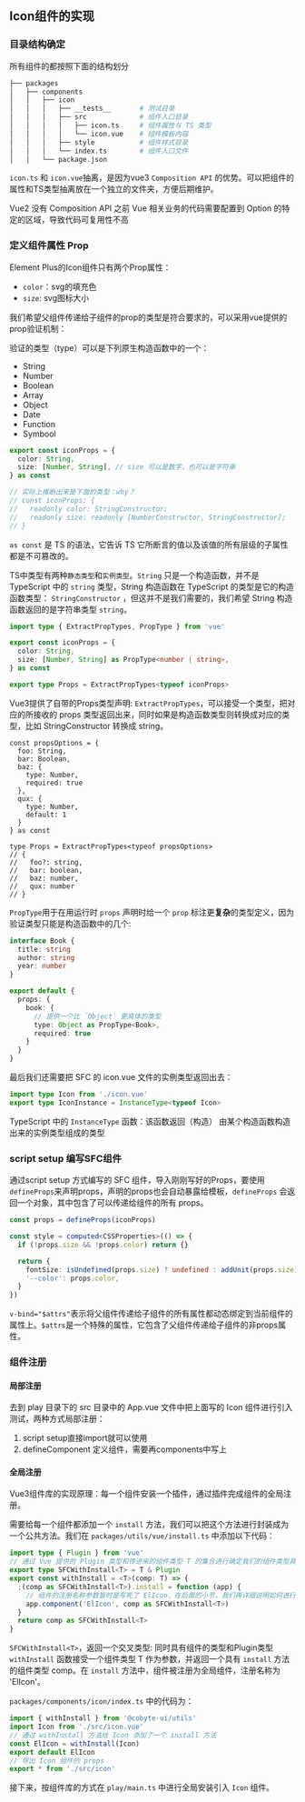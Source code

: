 ## Icon组件的实现

### 目录结构确定

所有组件的都按照下面的结构划分

~~~bash
├── packages
│   ├── components
│   │   ├── icon
│   │   │   ├── __tests__       # 测试目录
│   │   │   ├── src             # 组件入口目录
│   │   │   │   ├── icon.ts     # 组件属性与 TS 类型
│   │   │   │   └── icon.vue    # 组件模板内容
│   │   │   ├── style           # 组件样式目录
│   │   │   └── index.ts        # 组件入口文件
│   │   └── package.json
~~~

`icon.ts` 和 `icon.vue`抽离，是因为vue3 `Composition API` 的优势。可以把组件的属性和TS类型抽离放在一个独立的文件夹，方便后期维护。

Vue2 没有 Composition API 之前 Vue 相关业务的代码需要配置到 Option 的特定的区域，导致代码可复用性不高

### 定义组件属性 Prop

Element Plus的Icon组件只有两个Prop属性：
+ `color`：svg的填充色
+ `size`: svg图标大小

我们希望父组件传递给子组件的prop的类型是符合要求的，可以采用vue提供的prop验证机制：

验证的类型（type）可以是下列原生构造函数中的一个：
+ String
+ Number
+ Boolean
+ Array
+ Object
+ Date
+ Function
+ Symbool

~~~ts
export const iconProps = {
  color: String,
  size: [Number, String], // size 可以是数字，也可以是字符串
} as const

// 实际上推断出来是下面的类型：why？
// const iconProps: {
//   readonly color: StringConstructor;
//   readonly size: readonly [NumberConstructor, StringConstructor];
// }
~~~

`as const` 是 TS 的语法，它告诉 TS 它所断言的值以及该值的所有层级的子属性都是不可篡改的。

TS中类型有两种`静态类型`和`实例类型`。`String` 只是一个构造函数，并不是 TypeScript 中的 `string` 类型，String 构造函数在 TypeScript 的类型是它的构造函数类型： `StringConstructor` ，但这并不是我们需要的，我们希望 String 构造函数返回的是字符串类型 `string`。

~~~ts
import type { ExtractPropTypes, PropType } from 'vue'

export const iconProps = {
  color: String,
  size: [Number, String] as PropType<number | string>,
} as const

export type Props = ExtractPropTypes<typeof iconProps>
~~~

Vue3提供了自带的Props类型声明: `ExtractPropTypes`，可以接受一个类型，把对应的所接收的 props 类型返回出来，同时如果是构造函数类型则转换成对应的类型，比如 StringConstructor 转换成 string。

~~~TS
const propsOptions = {
  foo: String,
  bar: Boolean,
  baz: {
    type: Number,
    required: true
  },
  qux: {
    type: Number,
    default: 1
  }
} as const

type Props = ExtractPropTypes<typeof propsOptions>
// {
//   foo?: string,
//   bar: boolean,
//   baz: number,
//   qux: number
// }
~~~

`PropType`用于在用运行时 `props` 声明时给一个 `prop` 标注更**复杂**的类型定义，因为验证类型只能是构造函数中的几个:

~~~ts
interface Book {
  title: string
  author: string
  year: number
}

export default {
  props: {
    book: {
      // 提供一个比 `Object` 更具体的类型
      type: Object as PropType<Book>,
      required: true
    }
  }
}
~~~

最后我们还需要把 SFC 的 icon.vue 文件的实例类型返回出去：
~~~ts
import type Icon from './icon.vue'
export type IconInstance = InstanceType<typeof Icon>
~~~

TypeScript 中的 `InstanceType` 函数：该函数返回（构造） 由某个构造函数构造出来的实例类型组成的类型

### script setup 编写SFC组件

通过script setup 方式编写的 SFC 组件，导入刚刚写好的Props，要使用`defineProps`来声明props，声明的props也会自动暴露给模板，`defineProps` 会返回一个对象，其中包含了可以传递给组件的所有 props。

~~~ts
const props = defineProps(iconProps)

const style = computed<CSSProperties>(() => {
  if (!props.size && !props.color) return {}

  return {
    fontSize: isUndefined(props.size) ? undefined : addUnit(props.size),
    '--color': props.color,
  }
})
~~~

`v-bind="$attrs"`表示将父组件传递给子组件的所有属性都动态绑定到当前组件的属性上。`$attrs`是一个特殊的属性，它包含了父组件传递给子组件的非props属性。

### 组件注册

#### 局部注册

去到 play 目录下的 src 目录中的 App.vue 文件中把上面写的 Icon 组件进行引入测试，两种方式局部注册：
1. script setup直接import就可以使用
2. defineComponent 定义组件，需要再components中写上

#### 全局注册

Vue3组件库的实现原理：每一个组件安装一个插件，通过插件完成组件的全局注册。

需要给每一个组件都添加一个 `install` 方法，我们可以把这个方法进行封装成为一个公共方法。我们在 `packages/utils/vue/install.ts` 中添加以下代码：

~~~ts
import type { Plugin } from 'vue'
// 通过 Vue 提供的 Plugin 类型和传进来的组件类型 T 的集合进行确定我们的组件类型具有 Plugin 类型方法，如 install 方法
export type SFCWithInstall<T> = T & Plugin
export const withInstall = <T>(comp: T) => {
  ;(comp as SFCWithInstall<T>).install = function (app) {
    // 组件的注册名称参数暂时是写死了 ElIcon，在后面的小节，我们再详细说明如何进行设置动态组件名称
    app.component('ElIcon', comp as SFCWithInstall<T>)
  }
  return comp as SFCWithInstall<T>
}
~~~

`SFCWithInstall<T>`，返回一个交叉类型: 同时具有组件的类型和Plugin类型
`withInstall` 函数接受一个组件类型 T 作为参数，并返回一个具有 `install` 方法的组件类型 comp。在 `install` 方法中，组件被注册为全局组件，注册名称为 'ElIcon'。

`packages/components/icon/index.ts` 中的代码为：
~~~ts
import { withInstall } from '@cobyte-ui/utils'
import Icon from './src/icon.vue'
// 通过 withInstall 方法给 Icon 添加了一个 install 方法
const ElIcon = withInstall(Icon)
export default ElIcon
// 导出 Icon 组件的 props
export * from './src/icon'
~~~

接下来，按组件库的方式在 `play/main.ts` 中进行全局安装引入 `Icon` 组件。